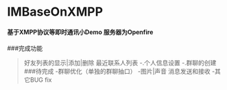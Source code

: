 # IMBaseOnXMPP
#### 基于XMPP协议等即时通讯小Demo 服务器为Openfire
###完成功能
>好友列表的显示|添加|删除
>最近联系人列表
-.个人信息设置
-.群聊的创建
###待完成
-群聊优化（单独的群聊抽口）
-图片|声音 消息发送和接收
-其它BUG fix
